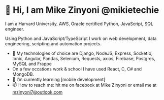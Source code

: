 # 👋 Hi, I am Mike Zinyoni @mikietechie

I am a Harvard University, AWS, Oracle certified Python, JavaScript, SQL engineer.

Using Python and JavaScript/TypeScript I work on web development, data engineering, scripting and automation projects.

- 👀 My technologies of choice are Django, NodeJS, Express, SocketIo, Ionic, Angular, Pandas, Selenium, Requests, axios, Firebase, Postgres, MySQL and Frappe
- On a few occations work & school I have used React, C, C# and MongoDB.
- 🌱 I’m currently learning [mobile development]
- 📫 How to reach me: hit me on facebook at Mike Zinyoni or email me at mzinyoni7@outlook.com

